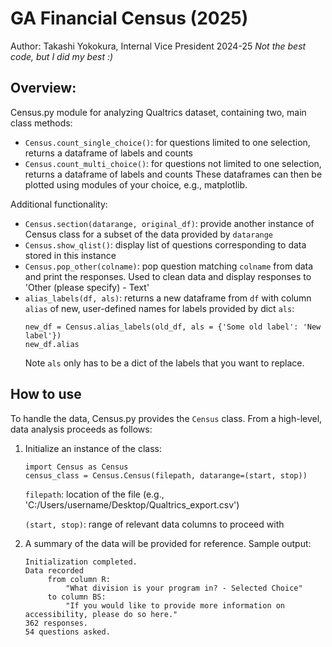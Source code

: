 # GA Financial Census (2025)
Author: Takashi Yokokura, Internal Vice President 2024-25
_Not the best code, but I did my best :)_

## Overview: 
Census.py module for analyzing Qualtrics dataset, containing two, main class methods:
* `Census.count_single_choice()`: for questions limited to one selection, returns a dataframe of labels and counts 
* `Census.count_multi_choice()`: for questions not limited to one selection, returns a dataframe of labels and counts
These dataframes can then be plotted using modules of your choice, e.g., matplotlib.

Additional functionality:
* `Census.section(datarange, original_df)`: provide another instance of Census class for a subset of the data provided by `datarange`
* `Census.show_qlist()`: display list of questions corresponding to data stored in this instance
* `Census.pop_other(colname)`: pop question matching `colname` from data and print the responses. Used to clean data and display responses to 'Other (please specify) - Text'
* `alias_labels(df, als)`: returns a new dataframe from `df` with column `alias` of new, user-defined names for labels provided by dict `als`:
  ```
  new_df = Census.alias_labels(old_df, als = {'Some old label': 'New label'})
  new_df.alias
  ```
  Note `als` only has to be a dict of the labels that you want to replace.

## How to use
To handle the data, Census.py provides the `Census` class. From a high-level, data analysis proceeds as follows:
1. Initialize an instance of the class:
   ```
   import Census as Census
   census_class = Census.Census(filepath, datarange=(start, stop))
   ```
    `filepath`: location of the file (e.g., 'C:/Users/username/Desktop/Qualtrics_export.csv')
   
    `(start, stop)`: range of relevant data columns to proceed with
2. A summary of the data will be provided for reference. Sample output:
   ```
   Initialization completed.
   Data recorded
	    from column R: 
		    "What division is your program in? - Selected Choice"
	    to column BS: 
		    "If you would like to provide more information on accessibility, please do so here."
   362 responses.
   54 questions asked.
   ```

